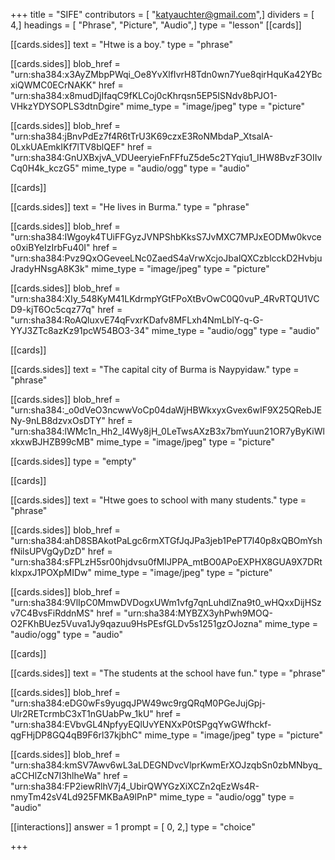 +++
title = "SIFE"
contributors = [ "katyauchter@gmail.com",]
dividers = [ 4,]
headings = [ "Phrase", "Picture", "Audio",]
type = "lesson"
[[cards]]

[[cards.sides]]
text = "Htwe is a boy."
type = "phrase"

[[cards.sides]]
blob_href = "urn:sha384:x3AyZMbpPWqi_Oe8YvXlfIvrH8Tdn0wn7Yue8qirHquKa42YBcxiQWMC0ECrNAKK"
href = "urn:sha384:x8mudDjIfaqC9fKLCoj0cKhrqsn5EP5ISNdv8bPJO1-VHkzYDYSOPLS3dtnDgire"
mime_type = "image/jpeg"
type = "picture"

[[cards.sides]]
blob_href = "urn:sha384:jBnvPdEz7f4R6tTrU3K69czxE3RoNMbdaP_XtsalA-0LxkUAEmkIKf7lTV8blQEF"
href = "urn:sha384:GnUXBxjvA_VDUeeryieFnFFfuZ5de5c2TYqiu1_IHW8BvzF3OIIvCq0H4k_kczG5"
mime_type = "audio/ogg"
type = "audio"

[[cards]]

[[cards.sides]]
text = "He lives in Burma."
type = "phrase"

[[cards.sides]]
blob_href = "urn:sha384:IWgoyk4TUiFFGyzJVNPShbKksS7JvMXC7MPJxEODMw0kvceo0xiBYeIzIrbFu40I"
href = "urn:sha384:Pvz9QxOGeveeLNc0ZaedS4aVrwXcjoJbalQXCzblcckD2HvbjuJradyHNsgA8K3k"
mime_type = "image/jpeg"
type = "picture"

[[cards.sides]]
blob_href = "urn:sha384:XIy_548KyM41LKdrmpYGtFPoXtBvOwC0Q0vuP_4RvRTQU1VCD9-kjT6Oc5cqz77q"
href = "urn:sha384:RoAQluxvE74qFvxrKDafv8MFLxh4NmLblY-q-G-YYJ3ZTc8azKz91pcW54BO3-34"
mime_type = "audio/ogg"
type = "audio"

[[cards]]

[[cards.sides]]
text = "The capital city of Burma is Naypyidaw."
type = "phrase"

[[cards.sides]]
blob_href = "urn:sha384:_o0dVeO3ncwwVoCp04daWjHBWkxyxGvex6wIF9X25QRebJENy-9nLB8dzvxOsDTY"
href = "urn:sha384:lWMc1n_Hh2_l4Wy8jH_0LeTwsAXzB3x7bmYuun21OR7yByKiWlxkxwBJHZB99cMB"
mime_type = "image/jpeg"
type = "picture"

[[cards.sides]]
type = "empty"

[[cards]]

[[cards.sides]]
text = "Htwe goes to school with many students."
type = "phrase"

[[cards.sides]]
blob_href = "urn:sha384:ahD8SBAkotPaLgc6rmXTGfJqJPa3jeb1PePT7l40p8xQBOmYshfNilsUPVgQyDzD"
href = "urn:sha384:sFPLzH5sr00hjdvsu0fMIJPPA_mtBO0APoEXPHX8GUA9X7DRtklxpxJ1POXpMIDw"
mime_type = "image/jpeg"
type = "picture"

[[cards.sides]]
blob_href = "urn:sha384:9VlIpC0MmwDVDogxUWm1vfg7qnLuhdlZna9t0_wHQxxDijHSzv7C4BvsFiRddnMS"
href = "urn:sha384:MYBZX3yhPwh9MOQ-O2FKhBUez5Vuva1Jy9qazuu9HsPEsfGLDv5s1251gzOJozna"
mime_type = "audio/ogg"
type = "audio"

[[cards]]

[[cards.sides]]
text = "The students at the school have fun."
type = "phrase"

[[cards.sides]]
blob_href = "urn:sha384:eDG0wFs9yugqJPW49wc9rgQRqM0PGeJujGpj-Ulr2RETcrmbC3xT1nGUabPw_1kU"
href = "urn:sha384:EVbvGL4NpfyyEQlUvYENXxP0tSPgqYwGWfhckf-qgFHjDP8GQ4qB9F6rl37kjbhC"
mime_type = "image/jpeg"
type = "picture"

[[cards.sides]]
blob_href = "urn:sha384:kmSV7Awv6wL3aLDEGNDvcVlprKwmErXOJzqbSn0zbMNbyq_aCCHlZcN7I3hlheWa"
href = "urn:sha384:FP2iewRlhV7j4_UbirQWYGzXiXCZn2qEzWs4R-nmyTm42sV4Ld925FMKBaA9lPnP"
mime_type = "audio/ogg"
type = "audio"

[[interactions]]
answer = 1
prompt = [ 0, 2,]
type = "choice"

+++
